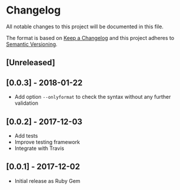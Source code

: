 # Changelog
All notable changes to this project will be documented in this file.

The format is based on [Keep a Changelog](http://keepachangelog.com/en/1.0.0/)
and this project adheres to [Semantic Versioning](http://semver.org/spec/v2.0.0.html).

## [Unreleased]

## [0.0.3] - 2018-01-22

- Add option `--onlyformat` to check the syntax without any further validation

## [0.0.2] - 2017-12-03

- Add tests
- Improve testing framework
- Integrate with Travis

## [0.0.1] - 2017-12-02

- Initial release as Ruby Gem


